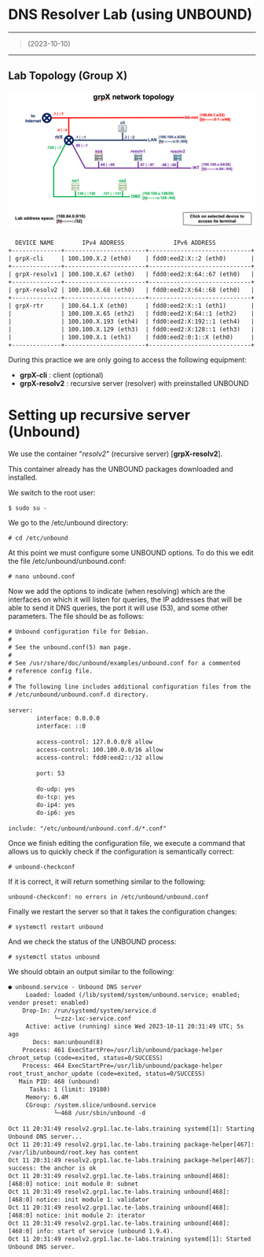 # DNS Resolver Lab (using UNBOUND)

------

> (2023-10-10) 

------



## Lab Topology (Group X) 



![lab-topo-resolver-authoritative](./DNS-Resolver_Lab_script-pics/grpX_network_topology.png)



```
  DEVICE NAME        IPv4 ADDRESS              IPv6 ADDRESS
+--------------+-----------------------+-----------------------------+
| grpX-cli     | 100.100.X.2 (eth0)    | fdd0:eed2:X::2 (eth0)       |
+--------------+-----------------------+-----------------------------+
| grpX-resolv1 | 100.100.X.67 (eth0)   | fdd0:eed2:X:64::67 (eth0)   |
+--------------+-----------------------+-----------------------------+
| grpX-resolv2 | 100.100.X.68 (eth0)   | fdd0:eed2:X:64::68 (eth0)   |
+--------------+-----------------------+-----------------------------+
| grpX-rtr     | 100.64.1.X (eth0)     | fdd0:eed2:X::1 (eth1)       |
|              | 100.100.X.65 (eth2)   | fdd0:eed2:X:64::1 (eth2)    |
|              | 100.100.X.193 (eth4)  | fdd0:eed2:X:192::1 (eth4)   |
|              | 100.100.X.129 (eth3)  | fdd0:eed2:X:128::1 (eth3)   |
|              | 100.100.X.1 (eth1)    | fdd0:eed2:0:1::X (eth0)     |
+--------------+-----------------------+-----------------------------+
```

During this practice we are only going to access the following equipment:

* **grpX-cli** : client (optional)
* **grpX-resolv2** : recursive server (resolver) with preinstalled UNBOUND



# Setting up recursive server (Unbound)

We use the container "*resolv2*" (recursive server) [**grpX-resolv2**].

This container already has the UNBOUND packages downloaded and installed.

We switch to the root user:

```
$ sudo su -
```

We go to the /etc/unbound directory:

```
# cd /etc/unbound
```

At this point we must configure some UNBOUND options.
To do this we edit the file /etc/unbound/unbound.conf:

```
# nano unbound.conf
```

Now we add the options to indicate (when resolving) which are the interfaces on which it will listen for queries, the IP addresses that will be able to send it DNS queries, the port it will use (53), and some other parameters. The file should be as follows:

```
# Unbound configuration file for Debian.
#
# See the unbound.conf(5) man page.
#
# See /usr/share/doc/unbound/examples/unbound.conf for a commented
# reference config file.
#
# The following line includes additional configuration files from the
# /etc/unbound/unbound.conf.d directory.

server:
        interface: 0.0.0.0
        interface: ::0

        access-control: 127.0.0.0/8 allow
        access-control: 100.100.0.0/16 allow
        access-control: fdd0:eed2::/32 allow

        port: 53

        do-udp: yes
        do-tcp: yes
        do-ip4: yes
        do-ip6: yes

include: "/etc/unbound/unbound.conf.d/*.conf"
```

Once we finish editing the configuration file, we execute a command that allows us to quickly check if the configuration is semantically correct:

```
# unbound-checkconf
```

If it is correct, it will return something similar to the following:

```
unbound-checkconf: no errors in /etc/unbound/unbound.conf
```

Finally we restart the server so that it takes the configuration changes:

```
# systemctl restart unbound
```

And we check the status of the UNBOUND process:

```
# systemctl status unbound
```

We should obtain an output similar to the following:

```
● unbound.service - Unbound DNS server
     Loaded: loaded (/lib/systemd/system/unbound.service; enabled; vendor preset: enabled)
    Drop-In: /run/systemd/system/service.d
             └─zzz-lxc-service.conf
     Active: active (running) since Wed 2023-10-11 20:31:49 UTC; 5s ago
       Docs: man:unbound(8)
    Process: 461 ExecStartPre=/usr/lib/unbound/package-helper chroot_setup (code=exited, status=0/SUCCESS)
    Process: 464 ExecStartPre=/usr/lib/unbound/package-helper root_trust_anchor_update (code=exited, status=0/SUCCESS)
   Main PID: 468 (unbound)
      Tasks: 1 (limit: 19180)
     Memory: 6.4M
     CGroup: /system.slice/unbound.service
             └─468 /usr/sbin/unbound -d

Oct 11 20:31:49 resolv2.grp1.lac.te-labs.training systemd[1]: Starting Unbound DNS server...
Oct 11 20:31:49 resolv2.grp1.lac.te-labs.training package-helper[467]: /var/lib/unbound/root.key has content
Oct 11 20:31:49 resolv2.grp1.lac.te-labs.training package-helper[467]: success: the anchor is ok
Oct 11 20:31:49 resolv2.grp1.lac.te-labs.training unbound[468]: [468:0] notice: init module 0: subnet
Oct 11 20:31:49 resolv2.grp1.lac.te-labs.training unbound[468]: [468:0] notice: init module 1: validator
Oct 11 20:31:49 resolv2.grp1.lac.te-labs.training unbound[468]: [468:0] notice: init module 2: iterator
Oct 11 20:31:49 resolv2.grp1.lac.te-labs.training unbound[468]: [468:0] info: start of service (unbound 1.9.4).
Oct 11 20:31:49 resolv2.grp1.lac.te-labs.training systemd[1]: Started Unbound DNS server.
```

